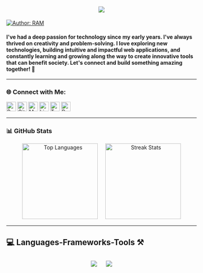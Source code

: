<h1 align="center">
    <img src="https://readme-typing-svg.herokuapp.com/?font=Righteous&size=35&center=true&vCenter=true&width=800&height=70&duration=4000&lines=Hi+There!+👋+Thanks+for+Stopping+By!;+I'm+RAM+SAH+!;" />
</h1>

[![Author: RAM](https://img.shields.io/badge/I'm-RAM_SAH-gggddd.svg)](https://ram-sah.github.io/React-Portfolio)
<h4> I've had a deep passion for technology since my early years. I've always thrived on creativity and problem-solving. I love exploring new technologies, building intuitive and impactful web applications, and constantly learning and growing along the way to create innovative tools that can benefit society. Let's connect and build something amazing together! 🚀 </h4>

---
### 🌐 Connect with Me:
<p>
<a href="https://ram-sah.vercel.app/"><img alt="Portfolio URL" src="https://img.shields.io/twitter/url?label=Portfolio%20URL&logo=vercel&style=social&url=https%3A%2F%2Fram" height="25"></a>
<a href="https://github.com/ram-sah"><img alt="GitHub URL" src="https://img.shields.io/twitter/url?label=GitHub&logo=github&logoColor=red&style=social&url=https%3A%2F%2Fgithub.com" height="25"></a>
<a href="mailto:rsah1@asu.edu"><img alt="Mailto" src="https://img.shields.io/twitter/url?label=E-mail&logo=gmail&style=social&url=https%3A%2F%2Fram" height="25"></a>
<a href="https://www.linkedin.com/in/ram-sah"><img alt="LinkedIn URL" src="https://img.shields.io/twitter/url?label=LinkedIn&logo=Linkedin&style=social&url=https%3A%2F%2Fwww.linkedin.com%2Fin%2Fram-sah" height="25"></a>
<a href="https://twitter.com/mohan2036"><img alt="Twitter URL" src="https://img.shields.io/twitter/url?label=Twitter&logo=twitter&style=social&url=https%3A%2F%2Ftwitter.com" height="25"></a>
<a href="https://drive.google.com/file/d/162cbcSj6OTm7vdcW21JWoS7buJB8TXyS/view?usp=sharing"><img alt="Resume URL" src="https://img.shields.io/twitter/url?label=Resume.pdf&logo=r&logoColor=green&style=social&url=https%3A%2F%2Fgithub.com" height="25"></a></p>

---
### 📊 GitHub Stats
<p align="center">
  <img src="https://github-readme-stats.vercel.app/api/top-langs/?username=ram-sah&layout=compact&title_color=28ea80&text_color=f3f3f3&bg_color=094785" alt="Top Languages" height="200"/>
  &nbsp;&nbsp;&nbsp;
  <img src="https://github-readme-streak-stats-salesp07.vercel.app/?user=ram-sah&count_private=true&theme=react&border_radius=10&background=094785&ring=28ea80&fire=28ea80&currStreakLabel=28ea80" alt="Streak Stats" height="200"/>
</p>
<hr/>

<h2>💻  Languages-Frameworks-Tools ⚒️</h2>

<div align="center">
    <img style="margin: 10px;" src="https://skillicons.dev/icons?i=javascript,typescript,html,css,tailwind,bootstrap,react,nodejs,express,redux,jquery,markdown" />
    <img style="margin: 10px;" src="https://skillicons.dev/icons?i=java,spring,mysql,postgresql,sqlite,firebase,mongo,github,git,heroku,webpack,next,vercel" />
    <br/>
</div>
